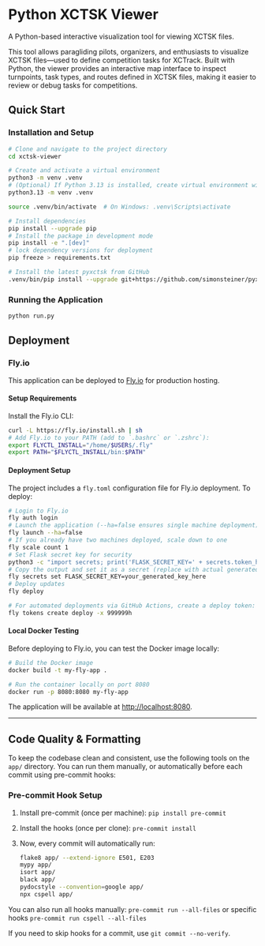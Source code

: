 # Python XCTSK Viewer

A Python-based interactive visualization tool for viewing XCTSK files.

This tool allows paragliding pilots, organizers, and enthusiasts to visualize XCTSK files—used to define competition tasks for XCTrack. Built with Python, the viewer provides an interactive map interface to inspect turnpoints, task types, and routes defined in XCTSK files, making it easier to review or debug tasks for competitions.

## Quick Start

### Installation and Setup

```bash
# Clone and navigate to the project directory
cd xctsk-viewer

# Create and activate a virtual environment
python3 -m venv .venv
# (Optional) If Python 3.13 is installed, create virtual environment with:
python3.13 -m venv .venv

source .venv/bin/activate  # On Windows: .venv\Scripts\activate

# Install dependencies
pip install --upgrade pip
# Install the package in development mode
pip install -e ".[dev]"
# lock dependency versions for deployment
pip freeze > requirements.txt

# Install the latest pyxctsk from GitHub
.venv/bin/pip install --upgrade git+https://github.com/simonsteiner/pyxctsk
```

### Running the Application

```bash
python run.py
```

## Deployment

### Fly.io

This application can be deployed to [Fly.io](https://fly.io/) for production hosting.

#### Setup Requirements

Install the Fly.io CLI:

```bash
curl -L https://fly.io/install.sh | sh
# Add Fly.io to your PATH (add to `.bashrc` or `.zshrc`):
export FLYCTL_INSTALL="/home/$USER$/.fly"
export PATH="$FLYCTL_INSTALL/bin:$PATH"
```

#### Deployment Setup

The project includes a `fly.toml` configuration file for Fly.io deployment. To deploy:

```bash
# Login to Fly.io
fly auth login
# Launch the application (--ha=false ensures single machine deployment)
fly launch --ha=false
# If you already have two machines deployed, scale down to one
fly scale count 1
# Set Flask secret key for security
python3 -c "import secrets; print('FLASK_SECRET_KEY=' + secrets.token_hex(32))"
# Copy the output and set it as a secret (replace with actual generated key)
fly secrets set FLASK_SECRET_KEY=your_generated_key_here
# Deploy updates
fly deploy

# For automated deployments via GitHub Actions, create a deploy token:
fly tokens create deploy -x 999999h
```

#### Local Docker Testing

Before deploying to Fly.io, you can test the Docker image locally:

```bash
# Build the Docker image
docker build -t my-fly-app .

# Run the container locally on port 8080
docker run -p 8080:8080 my-fly-app
```

The application will be available at <http://localhost:8080>.

---

## Code Quality & Formatting

To keep the codebase clean and consistent, use the following tools on the `app/` directory. You can run them manually, or automatically before each commit using pre-commit hooks:

### Pre-commit Hook Setup

1. Install pre-commit (once per machine): `pip install pre-commit`
2. Install the hooks (once per clone): `pre-commit install`
3. Now, every commit will automatically run:

   ```bash
   flake8 app/ --extend-ignore E501, E203
   mypy app/
   isort app/
   black app/
   pydocstyle --convention=google app/
   npx cspell app/
   ```

You can also run all hooks manually: `pre-commit run --all-files` or specific hooks `pre-commit run cspell --all-files`

If you need to skip hooks for a commit, use `git commit --no-verify`.
